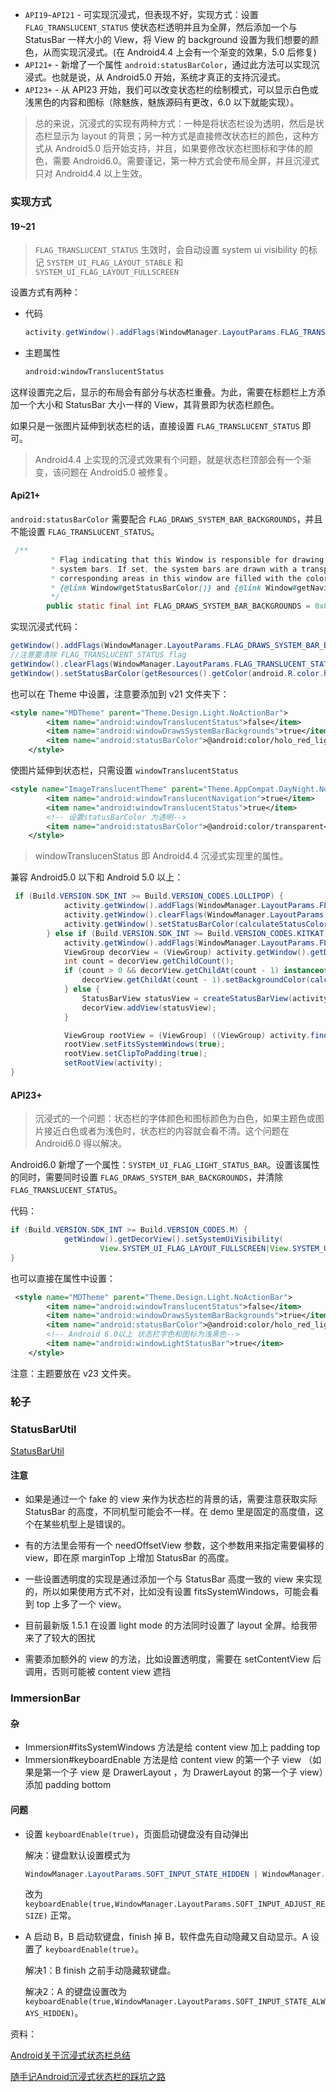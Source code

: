 



+ `API19~API21` - 可实现沉浸式，但表现不好，实现方式：设置 `FLAG_TRANSLUCENT_STATUS` 使状态栏透明并且为全屏，然后添加一个与 StatusBar 一样大小的 View，将 View 的 background 设置为我们想要的颜色，从而实现沉浸式。(在 Android4.4 上会有一个渐变的效果，5.0 后修复)
+ `API21+` - 新增了一个属性 `android:statusBarColor`，通过此方法可以实现沉浸式。也就是说，从 Android5.0 开始，系统才真正的支持沉浸式。
+ `API23+` - 从 API23 开始，我们可以改变状态栏的绘制模式，可以显示白色或浅黑色的内容和图标（除魅族，魅族源码有更改，6.0 以下就能实现）。

> 总的来说，沉浸式的实现有两种方式：一种是将状态栏设为透明，然后是状态栏显示为 layout 的背景；另一种方式是直接修改状态栏的颜色，这种方式从 Android5.0 后开始支持，并且，如果要修改状态栏图标和字体的颜色，需要 Android6.0。需要谨记，第一种方式会使布局全屏，并且沉浸式只对 Android4.4 以上生效。



### 实现方式

#### 19~21

> `FLAG_TRANSLUCENT_STATUS` 生效时，会自动设置 system ui visibility 的标记 `SYSTEM_UI_FLAG_LAYOUT_STABLE` 和 `SYSTEM_UI_FLAG_LAYOUT_FULLSCREEN`

设置方式有两种：

+ 代码

  ```java
  activity.getWindow().addFlags(WindowManager.LayoutParams.FLAG_TRANSLUCENT_STATUS);
  ```

+ 主题属性

  ```xml
  android:windowTranslucentStatus
  ```

这样设置完之后，显示的布局会有部分与状态栏重叠。为此，需要在标题栏上方添加一个大小和 StatusBar 大小一样的 View，其背景即为状态栏颜色。

如果只是一张图片延伸到状态栏的话，直接设置 `FLAG_TRANSLUCENT_STATUS` 即可。

> Android4.4 上实现的沉浸式效果有个问题，就是状态栏顶部会有一个渐变，该问题在 Android5.0 被修复。



#### Api21+

`android:statusBarColor` 需要配合 `FLAG_DRAWS_SYSTEM_BAR_BACKGROUNDS`，并且不能设置 `FLAG_TRANSLUCENT_STATUS`。

```java
 /**
         * Flag indicating that this Window is responsible for drawing the background for the
         * system bars. If set, the system bars are drawn with a transparent background and the
         * corresponding areas in this window are filled with the colors specified in
         * {@link Window#getStatusBarColor()} and {@link Window#getNavigationBarColor()}.
         */
        public static final int FLAG_DRAWS_SYSTEM_BAR_BACKGROUNDS = 0x80000000;
```

实现沉浸式代码：

```java
getWindow().addFlags(WindowManager.LayoutParams.FLAG_DRAWS_SYSTEM_BAR_BACKGROUNDS);
//注意要清除 FLAG_TRANSLUCENT_STATUS flag
getWindow().clearFlags(WindowManager.LayoutParams.FLAG_TRANSLUCENT_STATUS);
getWindow().setStatusBarColor(getResources().getColor(android.R.color.holo_red_light));
```

 也可以在 Theme 中设置，注意要添加到 v21 文件夹下：

```xml
<style name="MDTheme" parent="Theme.Design.Light.NoActionBar">
        <item name="android:windowTranslucentStatus">false</item>
        <item name="android:windowDrawsSystemBarBackgrounds">true</item>
        <item name="android:statusBarColor">@android:color/holo_red_light</item>
    </style>
```

使图片延伸到状态栏，只需设置 `windowTranslucentStatus`

```xml
<style name="ImageTranslucentTheme" parent="Theme.AppCompat.DayNight.NoActionBar">
        <item name="android:windowTranslucentNavigation">true</item>
        <item name="android:windowTranslucentStatus">true</item>
        <!-- 设置statusBarColor 为透明-->
        <item name="android:statusBarColor">@android:color/transparent</item>
    </style>
```

> windowTranslucenStatus 即 Android4.4 沉浸式实现里的属性。

兼容 Android5.0 以下和 Android 5.0 以上：

```java
 if (Build.VERSION.SDK_INT >= Build.VERSION_CODES.LOLLIPOP) {
            activity.getWindow().addFlags(WindowManager.LayoutParams.FLAG_DRAWS_SYSTEM_BAR_BACKGROUNDS);
            activity.getWindow().clearFlags(WindowManager.LayoutParams.FLAG_TRANSLUCENT_STATUS);
            activity.getWindow().setStatusBarColor(calculateStatusColor(color, statusBarAlpha));
        } else if (Build.VERSION.SDK_INT >= Build.VERSION_CODES.KITKAT) {
            activity.getWindow().addFlags(WindowManager.LayoutParams.FLAG_TRANSLUCENT_STATUS);
            ViewGroup decorView = (ViewGroup) activity.getWindow().getDecorView();
            int count = decorView.getChildCount();
            if (count > 0 && decorView.getChildAt(count - 1) instanceof StatusBarView) {
                decorView.getChildAt(count - 1).setBackgroundColor(calculateStatusColor(color, statusBarAlpha));
            } else {
                StatusBarView statusView = createStatusBarView(activity, color, statusBarAlpha);
                decorView.addView(statusView);
            }

            ViewGroup rootView = (ViewGroup) ((ViewGroup) activity.findViewById(android.R.id.content)).getChildAt(0);
            rootView.setFitsSystemWindows(true);
            rootView.setClipToPadding(true);
            setRootView(activity);
}
```



#### API23+

> 沉浸式的一个问题：状态栏的字体颜色和图标颜色为白色，如果主题色或图片接近白色或者为浅色时，状态栏的内容就会看不清。这个问题在 Android6.0 得以解决。

Android6.0 新增了一个属性：`SYSTEM_UI_FLAG_LIGHT_STATUS_BAR`。设置该属性的同时，需要同时设置 `FLAG_DRAWS_SYSTEM_BAR_BACKGROUNDS`，并清除 `FLAG_TRANSLUCENT_STATUS`。

代码：

```java
if (Build.VERSION.SDK_INT >= Build.VERSION_CODES.M) {
            getWindow().getDecorView().setSystemUiVisibility(
                    View.SYSTEM_UI_FLAG_LAYOUT_FULLSCREEN|View.SYSTEM_UI_FLAG_LIGHT_STATUS_BAR);
}
```

也可以直接在属性中设置：

```xml
 <style name="MDTheme" parent="Theme.Design.Light.NoActionBar">
        <item name="android:windowTranslucentStatus">false</item>
        <item name="android:windowDrawsSystemBarBackgrounds">true</item>
        <item name="android:statusBarColor">@android:color/holo_red_light</item>
        <!-- Android 6.0以上 状态栏字色和图标为浅黑色-->
        <item name="android:windowLightStatusBar">true</item>
    </style>
```

 注意：主题要放在 v23 文件夹。



### 轮子

### StatusBarUtil

[StatusBarUtil](https://github.com/laobie/StatusBarUtil)

#### 注意

+ 如果是通过一个 fake 的 view 来作为状态栏的背景的话，需要注意获取实际 StatusBar 的高度，不同机型可能会不一样。在 demo 里是固定的高度值，这个在某些机型上是错误的。

+ 有的方法里会带有一个 needOffsetView 参数，这个参数用来指定需要偏移的 view，即在原 marginTop 上增加 StatusBar 的高度。

+ 一些设置透明度的实现是通过添加一个与 StatusBar 高度一致的 view 来实现的，所以如果使用方式不对，比如没有设置 fitsSystemWindows，可能会看到 top 上多了一个 view。

+ 目前最新版 1.5.1 在设置 light mode 的方法同时设置了 layout 全屏。给我带来了了较大的困扰

+ 需要添加额外的 view 的方法，比如设置透明度，需要在 setContentView 后调用，否则可能被 content view 遮挡



### ImmersionBar

#### 杂

* Immersion#fitsSystemWindows 方法是给 content view 加上 padding top
* Immersion#keyboardEnable 方法是给 content view 的第一个子 view （如果是第一个子 view 是 DrawerLayout ，为 DrawerLayout 的第一个子 view）添加 padding bottom



#### 问题

* 设置 `keyboardEnable(true)`，页面启动键盘没有自动弹出

  解决：键盘默认设置模式为 

  ```java
  WindowManager.LayoutParams.SOFT_INPUT_STATE_HIDDEN | WindowManager.LayoutParams.SOFT_INPUT_ADJUST_RESIZE
  ```

  改为 `keyboardEnable(true,WindowManager.LayoutParams.SOFT_INPUT_ADJUST_RESIZE)` 正常。

* A 启动 B，B 启动软键盘，finish 掉 B，软件盘先自动隐藏又自动显示。A 设置了  `keyboardEnable(true)`。

  解决1：B finish 之前手动隐藏软键盘。

  解决2：A 的键盘设置改为 `keyboardEnable(true,WindowManager.LayoutParams.SOFT_INPUT_STATE_ALWAYS_HIDDEN)`。
















资料：

[Android关于沉浸式状态栏总结](https://juejin.im/post/5989ded56fb9a03c3b6c8bde)

[随手记Android沉浸式状态栏的踩坑之路](https://juejin.im/post/5a25f6146fb9a0452405ad5b#heading-11)

